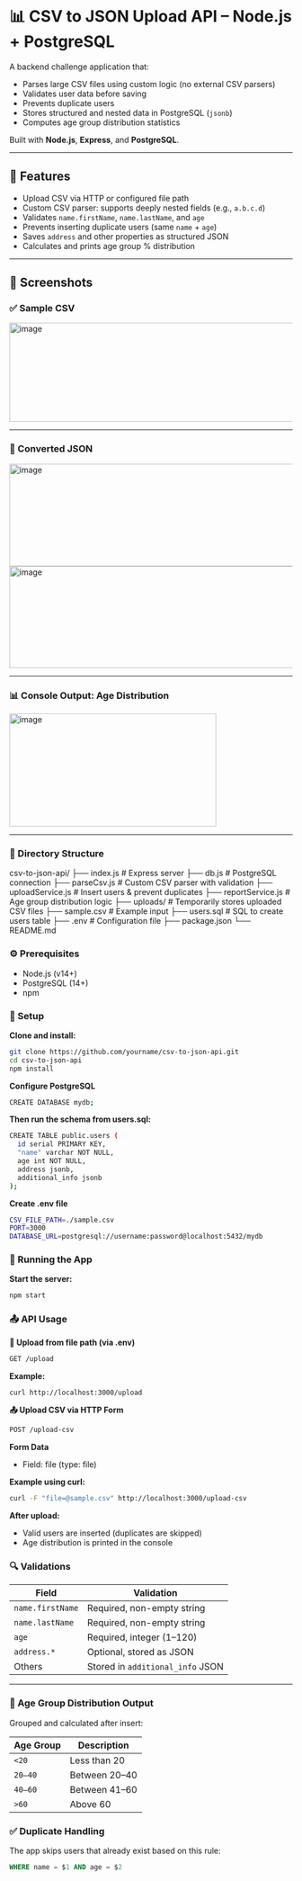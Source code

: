 # 📊 CSV to JSON Upload API – Node.js + PostgreSQL

A backend challenge application that:

- Parses large CSV files using custom logic (no external CSV parsers)
- Validates user data before saving
- Prevents duplicate users
- Stores structured and nested data in PostgreSQL (`jsonb`)
- Computes age group distribution statistics

Built with **Node.js**, **Express**, and **PostgreSQL**.

---

## 🚀 Features

- Upload CSV via HTTP or configured file path
- Custom CSV parser: supports deeply nested fields (e.g., `a.b.c.d`)
- Validates `name.firstName`, `name.lastName`, and `age`
- Prevents inserting duplicate users (same `name` + `age`)
- Saves `address` and other properties as structured JSON
- Calculates and prints age group % distribution

---

## 📸 Screenshots

### ✅ Sample CSV

<img width="987" height="176" alt="image" src="https://github.com/user-attachments/assets/0e0756ec-8363-47cc-979f-3f93621c748b" />

---

### 🔁 Converted JSON

<img width="960" height="182" alt="image" src="https://github.com/user-attachments/assets/aab6b6e4-efa3-4cd4-9aa7-854c634f2abd" />

<img width="958" height="181" alt="image" src="https://github.com/user-attachments/assets/a51cac7e-c71d-48d9-bd56-b8e2ebfd3f58" />

---

### 📊 Console Output: Age Distribution

<img width="368" height="201" alt="image" src="https://github.com/user-attachments/assets/b848e75c-ea13-42ed-8664-fa6d8c225e5b" />

---

### 📂 Directory Structure

csv-to-json-api/
├── index.js               # Express server
├── db.js                  # PostgreSQL connection
├── parseCsv.js            # Custom CSV parser with validation
├── uploadService.js       # Insert users & prevent duplicates
├── reportService.js       # Age group distribution logic
├── uploads/               # Temporarily stores uploaded CSV files
├── sample.csv             # Example input
├── users.sql              # SQL to create users table
├── .env                   # Configuration file
├── package.json
└── README.md


### ⚙️ Prerequisites
- Node.js (v14+)
- PostgreSQL (14+)
- npm

### 🧰 Setup

**Clone and install:**

```bash
git clone https://github.com/yourname/csv-to-json-api.git
cd csv-to-json-api
npm install
```

**Configure PostgreSQL**

```bash
CREATE DATABASE mydb;
```

**Then run the schema from users.sql:**

```bash
CREATE TABLE public.users (
  id serial PRIMARY KEY,
  "name" varchar NOT NULL,
  age int NOT NULL,
  address jsonb,
  additional_info jsonb
);
```

**Create .env file**

```bash
CSV_FILE_PATH=./sample.csv
PORT=3000
DATABASE_URL=postgresql://username:password@localhost:5432/mydb
```

### 🚀 Running the App

**Start the server:**

```bash
npm start
```

### 📤 API Usage

**📁 Upload from file path (via .env)**
```bash
GET /upload
```

**Example:**

```bash
curl http://localhost:3000/upload
```

**📤 Upload CSV via HTTP Form**
```bash
POST /upload-csv
```

**Form Data**
- Field: file (type: file)

**Example using curl:**
```bash
curl -F "file=@sample.csv" http://localhost:3000/upload-csv
```

**After upload:**
- Valid users are inserted (duplicates are skipped)
- Age distribution is printed in the console

### 🔍 Validations

| Field           | Validation                        |
|-----------------|-----------------------------------|
| `name.firstName`| Required, non-empty string        |
| `name.lastName` | Required, non-empty string        |
| `age`           | Required, integer (1–120)         |
| `address.*`     | Optional, stored as JSON          |
| Others          | Stored in `additional_info` JSON  |

---

### 🔁 Age Group Distribution Output

Grouped and calculated after insert:

| Age Group | Description     |
|-----------|------------------|
| `<20`     | Less than 20     |
| `20–40`   | Between 20–40    |
| `40–60`   | Between 41–60    |
| `>60`     | Above 60         |


### ✅ Duplicate Handling

The app skips users that already exist based on this rule:

```sql
WHERE name = $1 AND age = $2
